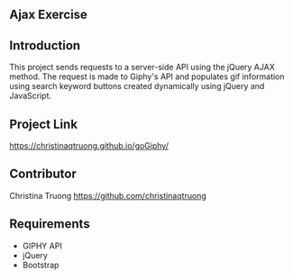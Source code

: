 ## Ajax Exercise

## Introduction
This project sends requests to a server-side API using the jQuery AJAX method. The request is made to Giphy's API and populates gif information using search keyword buttons created dynamically using jQuery and JavaScript.

## Project Link
https://christinaqtruong.github.io/goGiphy/

## Contributor
Christina Truong
https://github.com/christinaqtruong

## Requirements
* GIPHY API
* jQuery
* Bootstrap



